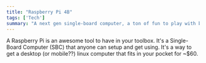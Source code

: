 ```yaml
---
title: "Raspberry Pi 4B"
tags: ['Tech']
summary: "A next gen single-board computer, a ton of fun to play with because it's actually not that slow. I've got it running an Ubuntu server. This is the new Ethereum node. It's also great for running docker containers."
---
```

A Raspberry Pi is an awesome tool to have in your toolbox. It's a Single-Board Computer (SBC) that anyone can setup and get using. It's a way to get a desktop (or mobile??) linux computer that fits in your pocket for ~$60.